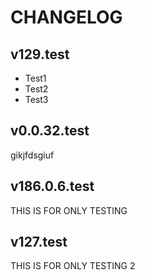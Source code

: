 # CHANGELOG

## v129.test
- Test1
- Test2
- Test3

## v0.0.32.test
gikjfdsgiuf

## v186.0.6.test
THIS IS FOR ONLY TESTING

## v127.test
THIS IS FOR ONLY TESTING 2